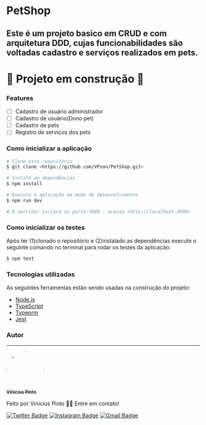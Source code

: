 # PetShop
## Este é um projeto basico em CRUD e com arquitetura DDD, cujas funcionabilidades são voltadas cadastro e serviços realizados em pets.

<h1 > 
	🚧  Projeto em construção  🚧
</h1>

### Features

- [ ] Cadastro de usuário administrador
- [ ] Cadastro de usuário(Dono pet)
- [ ] Cadastro de pets
- [ ] Registro de serviços dos pets

### Como inicializar a aplicação

```bash
# Clone este repositório
$ git clone <https://github.com/VPson/PetShop.git>

# Instale as dependências
$ npm install

# Execute a aplicação em modo de desenvolvimento
$ npm run dev

# O servidor inciará na porta:3000 - acesse <http://localhost:3000>
```

### Como inicializar os testes

Após ter (1)clonado o repositório e (2)instalado as dependências execute o seguinte comando no terminal para rodar os testes da aplicação:

```bash
$ npm test
```

### Tecnologias utilizadas

As seguintes ferramentas estão sendo usadas na construção do projeto:

- [Node.js](https://nodejs.org/en/)
- [TypeScript](https://www.typescriptlang.org/)
-	[Typeorm](https://typeorm.io/)
- [Jest](https://jestjs.io/)

### Autor
---

<a href="https://github.com/VPson">
 <img style="border-radius: 50%;" src="https://avatars.githubusercontent.com/u/72924485?v=4" width="100px;" alt=""/>
 <br />
 <sub><b>Vinicius Pinto</b></sub></a>


Feito por Vinícius Pinto 👋🏽 Entre em contato!

[![Twitter Badge](https://img.shields.io/badge/Twitter-1DA1F2?style=for-the-badge&logo=twitter&logoColor=white)](https://twitter.com/viniciusvsp12) 
[![Instagram Badge](https://img.shields.io/badge/Instagram-E4405F?style=for-the-badge&logo=instagram&logoColor=white)](https://twitter.com/viniciusvsp12) 
[![Gmail Badge](https://img.shields.io/badge/Gmail-D14836?style=for-the-badge&logo=gmail&logoColor=white)](mailto:viniciuspinto10vsp@gmail.com)
